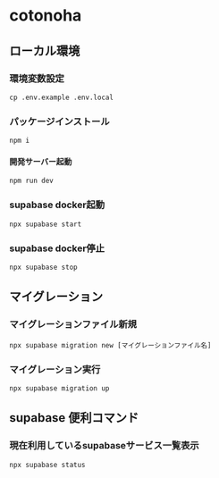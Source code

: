 # cotonoha

## ローカル環境

### 環境変数設定
```
cp .env.example .env.local
```

### パッケージインストール
```
npm i
```

#### 開発サーバー起動
```
npm run dev
```

### supabase docker起動
```
npx supabase start
```

### supabase docker停止
```
npx supabase stop
```

## マイグレーション

### マイグレーションファイル新規
```
npx supabase migration new [マイグレーションファイル名]
```

### マイグレーション実行
```
npx supabase migration up
```

## supabase 便利コマンド

### 現在利用しているsupabaseサービス一覧表示
```
npx supabase status
```